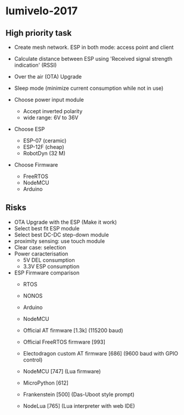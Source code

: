 # lumivelo-2017

## High priority task

- Create mesh network. ESP in both mode: access point and client
- Calculate distance between ESP using 'Received signal strength indication' (RSSI)
- Over the air (OTA) Upgrade
- Sleep mode (minimize current consumption while not in use)

- Choose power input module
  - Accept inverted polarity
  - wide range: 6V to 36V

- Choose ESP
  - ESP-07 (ceramic)
  - ESP-12F (cheap)
  - RobotDyn (32 M)

- Choose Firmware
  - FreeRTOS
  - NodeMCU
  - Arduino

## Risks

- OTA Upgrade with the ESP (Make it work)
- Select best fit ESP module
- Select best DC-DC step-down module
- proximity sensing: use touch module
- Clear case: selection
- Power caracterisation
  - 5V DEL consumption
  - 3.3V ESP consumption
- ESP Firmware comparison
  - RTOS
  - NONOS
  - Arduino
  - NodeMCU

  - Official AT firmware [1.3k] (115200 baud)
  - Official FreeRTOS firmware [993]
  - Electodragon custom AT firmware [686] (9600 baud with GPIO control)
  - NodeMCU [747] (Lua firmware)
  - MicroPython [612]
  - Frankenstein [500] (Das-Uboot style prompt)
  - NodeLua [765] (Lua interpreter with web IDE)

